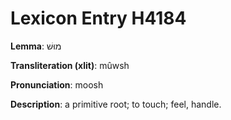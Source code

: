 # Lexicon Entry H4184

**Lemma**: מוּשׁ

**Transliteration (xlit)**: mûwsh

**Pronunciation**: moosh

**Description**:
a primitive root; to touch; feel, handle.
